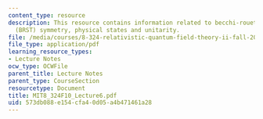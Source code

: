 ```yaml
---
content_type: resource
description: This resource contains information related to becchi-rouet-stora-tyutin
  (BRST) symmetry, physical states and unitarity.
file: /media/courses/8-324-relativistic-quantum-field-theory-ii-fall-2010/573db088e154cfa40d05a4b471461a28_MIT8_324F10_Lecture6.pdf
file_type: application/pdf
learning_resource_types:
- Lecture Notes
ocw_type: OCWFile
parent_title: Lecture Notes
parent_type: CourseSection
resourcetype: Document
title: MIT8_324F10_Lecture6.pdf
uid: 573db088-e154-cfa4-0d05-a4b471461a28
---
```

